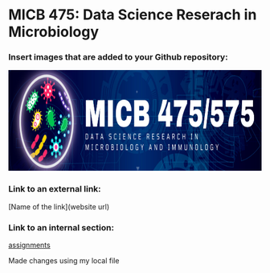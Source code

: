 # MICB 475: Data Science Reserach in Microbiology


### Insert images that are added to your Github repository:
<img src="assignments/475575banner-1.png" height="200" width="800">

### Link to an external link:
[Name of the link](website url)

### Link to an internal section:
[assignments](#section_name)

Made changes using my local file
